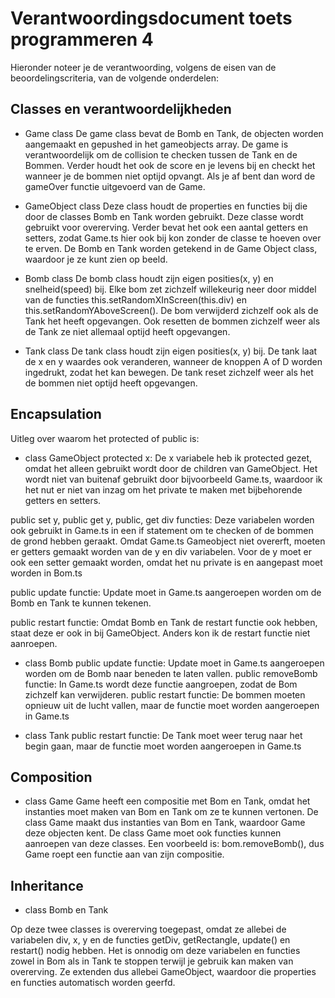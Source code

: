 # Verantwoordingsdocument toets programmeren 4

Hieronder noteer je de verantwoording, volgens de eisen van de beoordelingscriteria, van de volgende onderdelen: 

## Classes en verantwoordelijkheden
- Game class 
De game class bevat de Bomb en Tank, de objecten worden aangemaakt en gepushed in het gameobjects array. De game is verantwoordelijk om de collision te checken tussen de Tank en de Bommen. Verder houdt het ook de score en je levens bij en checkt het wanneer je de bommen niet optijd opvangt. Als je af bent dan word de gameOver functie uitgevoerd van de Game. 

- GameObject class
Deze class houdt de properties en functies bij die door de classes Bomb en Tank worden gebruikt. Deze classe wordt gebruikt voor overerving. Verder bevat het ook een aantal getters en setters, zodat Game.ts hier ook bij kon zonder de classe te hoeven over te erven. De Bomb en Tank worden getekend in de Game Object class, waardoor je ze kunt zien op beeld. 

- Bomb class 
De bomb class houdt zijn eigen posities(x, y) en snelheid(speed) bij. Elke bom zet zichzelf willekeurig neer door middel van de functies this.setRandomXInScreen(this.div) en  this.setRandomYAboveScreen(). De bom verwijderd zichzelf ook als de Tank het heeft opgevangen. Ook resetten de bommen zichzelf weer als de Tank ze niet allemaal optijd heeft opgevangen. 

- Tank class
De tank class houdt zijn eigen posities(x, y) bij. De tank laat de x en y waardes ook veranderen, wanneer de knoppen A of D worden ingedrukt, zodat het kan bewegen. De tank reset zichzelf weer als het de bommen niet optijd heeft opgevangen. 


## Encapsulation

Uitleg over waarom het protected of public is:

- class GameObject 
protected x: De x variabele heb ik protected gezet, omdat het alleen gebruikt wordt door de children van GameObject. Het wordt niet van buitenaf gebruikt door bijvoorbeeld Game.ts, waardoor ik het nut er niet van inzag om het private te maken met bijbehorende getters en setters. 

public set y, public get y, public, get div functies: Deze variabelen worden ook gebruikt in Game.ts in een if statement om te checken of de bommen de grond hebben geraakt. Omdat Game.ts Gameobject niet overerft, moeten er getters gemaakt worden van de y en div variabelen. Voor de y moet er ook een setter gemaakt worden, omdat het nu private is en aangepast moet worden in Bom.ts

public update functie: Update moet in Game.ts aangeroepen worden om de Bomb en Tank te kunnen tekenen. 

public restart functie: Omdat Bomb en Tank de restart functie ook hebben, staat deze er ook in bij GameObject. Anders kon ik de restart functie niet aanroepen.


- class Bomb 
public update functie: Update moet in Game.ts aangeroepen worden om de Bomb naar beneden te laten vallen. 
public removeBomb functie: In Game.ts wordt deze functie aangroepen, zodat de Bom zichzelf kan verwijderen. 
public restart functie: De bommen moeten opnieuw uit de lucht vallen, maar de functie moet worden aangeroepen in Game.ts

- class Tank
public restart functie: De Tank moet weer terug naar het begin gaan, maar de functie moet worden aangeroepen in Game.ts 


## Composition

- class Game
Game heeft een compositie met Bom en Tank, omdat het instanties moet maken van Bom en Tank om ze te kunnen vertonen. De class Game maakt dus instanties van Bom en Tank, waardoor Game deze objecten kent. De class Game moet ook functies kunnen aanroepen van deze classes. Een voorbeeld is: bom.removeBomb(), dus Game roept een functie aan van zijn compositie. 


## Inheritance

- class Bomb en Tank 

Op deze twee classes is overerving toegepast, omdat ze allebei de variabelen div, x, y en de functies getDiv, getRectangle, update() en restart() nodig hebben. Het is onnodig om deze variabelen en functies zowel in Bom als in Tank te stoppen terwijl je gebruik kan maken van overerving. Ze extenden dus allebei GameObject, waardoor die properties en functies automatisch worden geerfd. 